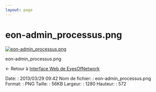 ```yaml
---
layout: page
---
```


eon-admin\_processus.png
========================

[![eon-admin\_processus.png](/assets/media/eon-admin_processus.png@cache=&w=900&h=402 "eon-admin_processus.png")](/assets/media/eon-admin_processus.png@cache= "Afficher le fichier original")

eon-admin\_processus.png

← Retour à [Interface Web de
EyesOfNetwork](../eyesofnetwork/eyesofnetwork-interface.html "eyesofnetwork:eyesofnetwork-interface")

Date:
:   2013/03/29 09:42
Nom de fichier:
:   eon-admin\_processus.png
Format:
:   PNG
Taille:
:   56KB
Largeur:
:   1280
Hauteur:
:   572

